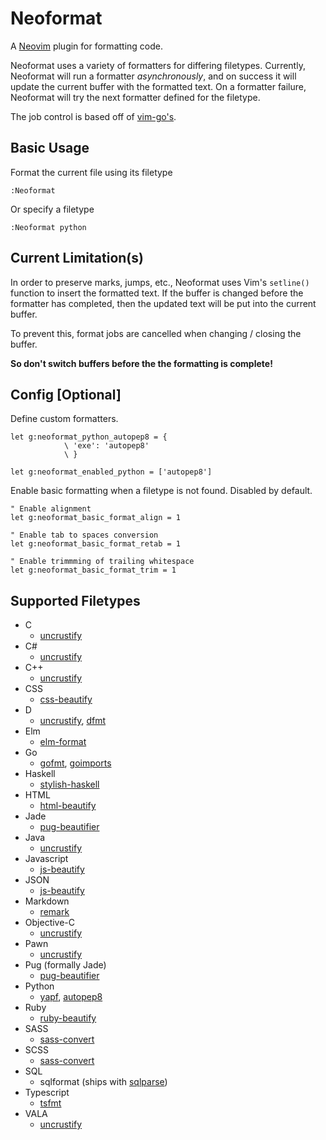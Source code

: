 # Neoformat

A [Neovim](https://neovim.io) plugin for formatting code.

Neoformat uses a variety of formatters for differing filetypes. Currently, Neoformat
will run a formatter _asynchronously_, and on success it will update the current
buffer with the formatted text. On a formatter failure, Neoformat will try the next
formatter defined for the filetype.

The job control is based off of [vim-go's](https://github.com/fatih/vim-go).

## Basic Usage

Format the current file using its filetype

```viml
:Neoformat
```

Or specify a filetype

```viml
:Neoformat python
```

## Current Limitation(s)

In order to preserve marks, jumps, etc., Neoformat uses Vim's `setline()` function
to insert the formatted text. If the buffer is changed before the formatter has
completed, then the updated text will be put into the current buffer.

To prevent this, format jobs are cancelled when changing / closing the buffer.

**So don't switch buffers before the the formatting is complete!**

## Config [Optional]

Define custom formatters.

```viml
let g:neoformat_python_autopep8 = {
            \ 'exe': 'autopep8'
            \ }

let g:neoformat_enabled_python = ['autopep8']
```

Enable basic formatting when a filetype is not found. Disabled by default.

```viml
" Enable alignment
let g:neoformat_basic_format_align = 1

" Enable tab to spaces conversion
let g:neoformat_basic_format_retab = 1

" Enable trimmming of trailing whitespace
let g:neoformat_basic_format_trim = 1
```

## Supported Filetypes

- C
  - [uncrustify](http://uncrustify.sourceforge.net)
- C#
  - [uncrustify](http://uncrustify.sourceforge.net)
- C++
  - [uncrustify](http://uncrustify.sourceforge.net)
- CSS
  - [css-beautify](https://github.com/senchalabs/cssbeautify)
- D
  - [uncrustify](http://uncrustify.sourceforge.net), [dfmt](https://github.com/Hackerpilot/dfmt)
- Elm
  - [elm-format](https://github.com/avh4/elm-format)
- Go
  - [gofmt](https://golang.org/cmd/gofmt/), [goimports](https://godoc.org/golang.org/x/tools/cmd/goimports)
- Haskell
  - [stylish-haskell](https://github.com/jaspervdj/stylish-haskell)
- HTML
  - [html-beautify](https://github.com/beautify-web/js-beautify#css--html)
- Jade
  - [pug-beautifier](https://github.com/vingorius/pug-beautifier)
- Java
  - [uncrustify](http://uncrustify.sourceforge.net)
- Javascript
  - [js-beautify](https://github.com/beautify-web/js-beautify)
- JSON
  - [js-beautify](https://github.com/beautify-web/js-beautify)
- Markdown
  - [remark](https://github.com/wooorm/remark)
- Objective-C
  - [uncrustify](http://uncrustify.sourceforge.net)
- Pawn
  - [uncrustify](http://uncrustify.sourceforge.net)
- Pug (formally Jade)
  - [pug-beautifier](https://github.com/vingorius/pug-beautifier)
- Python
  - [yapf](https://github.com/google/yapf), [autopep8](https://github.com/hhatto/autopep8)
- Ruby
  - [ruby-beautify](https://github.com/erniebrodeur/ruby-beautify)
- SASS
  - [sass-convert](http://sass-lang.com/documentation/#executables)
- SCSS
  - [sass-convert](http://sass-lang.com/documentation/#executables)
- SQL
  - sqlformat (ships with [sqlparse](https://github.com/andialbrecht/sqlparse))
- Typescript
  - [tsfmt](https://github.com/vvakame/typescript-formatter)
- VALA
  - [uncrustify](http://uncrustify.sourceforge.net)
